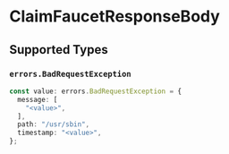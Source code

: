 # ClaimFaucetResponseBody


## Supported Types

### `errors.BadRequestException`

```typescript
const value: errors.BadRequestException = {
  message: [
    "<value>",
  ],
  path: "/usr/sbin",
  timestamp: "<value>",
};
```

